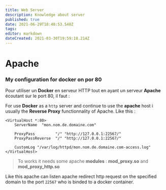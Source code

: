 ```yaml
---
title: Web Server
description: Knowledge about server
published: true
date: 2021-06-29T18:48:53.548Z
tags: 
editor: markdown
dateCreated: 2021-03-30T19:59:18.214Z
---
```


# Apache

### My configuration for docker on por 80

Pour utiliser un **Docker** en serveur HTTP tout en ayant un serveur **Apache** écoutant sur le port 80, il faut : 

For use **Docker** as a `http` server and continue to use the **apache** host i usually the **Reverse Proxy** functionnality of Apache. Like this :

```apache_conf
<VirtualHost *:80>
    ServerName  "mon.nom.de.domaine.com" 

    ProxyPass         "/" "http://127.0.0.1:22567/"
    ProxyPassReverse  "/" "http://127.0.0.1:22567/" 

    CustomLog "/var/log/httpd/mon.nom.de.domaine.com-access.log"
</VirtualHost>
```

> To works it needs some apache **modules** : **mod_proxy.so** and **mod_proxy_http.so**

Like this apache can listen apache redirect http request on the specified domain to the port `22567` who is binded to a docker container.